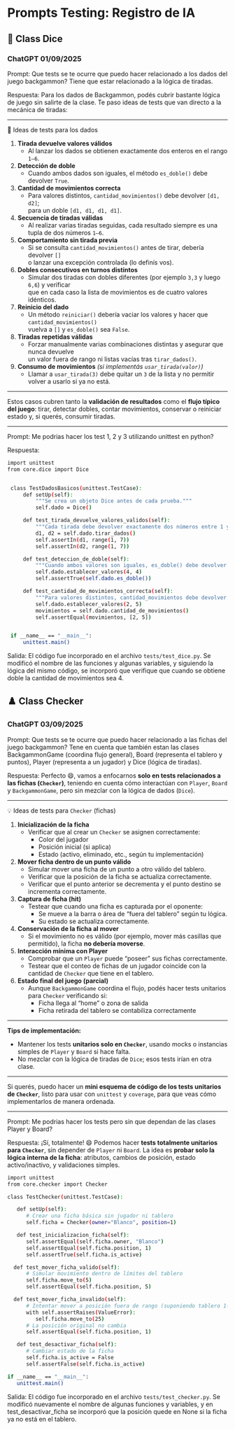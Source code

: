# Prompts Testing: Registro de IA

## 🎲 Class Dice

### ChatGPT 01/09/2025

Prompt: Que tests se te ocurre que puedo hacer relacionado a los dados del juego backgammon? Tiene que estar relacionado a la lógica de tiradas.

Respuesta: Para los dados de Backgammon, podés cubrir bastante lógica de juego sin salirte de la clase. Te paso ideas de tests que van directo a la mecánica de tiradas:

---
📌 Ideas de tests para los dados
1. **Tirada devuelve valores válidos**  
   - Al lanzar los dados se obtienen exactamente dos enteros en el rango `1–6`.
2. **Detección de doble**  
   - Cuando ambos dados son iguales, el método `es_doble()` debe devolver `True`.
3. **Cantidad de movimientos correcta**  
   - Para valores distintos, `cantidad_movimientos()` debe devolver `[d1, d2]`;  
     para un doble `[d1, d1, d1, d1]`.
4. **Secuencia de tiradas válidas**  
   - Al realizar varias tiradas seguidas, cada resultado siempre es una tupla de dos números `1–6`.
5. **Comportamiento sin tirada previa**  
   - Si se consulta `cantidad_movimientos()` antes de tirar, debería devolver `[]`  
     o lanzar una excepción controlada (lo definís vos).
6. **Dobles consecutivos en turnos distintos**  
   - Simular dos tiradas con dobles diferentes (por ejemplo `3,3` y luego `6,6`) y verificar  
     que en cada caso la lista de movimientos es de cuatro valores idénticos.
7. **Reinicio del dado**  
   - Un método `reiniciar()` debería vaciar los valores y hacer que `cantidad_movimientos()`  
     vuelva a `[]` y `es_doble()` sea `False`.
8. **Tiradas repetidas válidas**  
   - Forzar manualmente varias combinaciones distintas y asegurar que nunca devuelve  
     un valor fuera de rango ni listas vacías tras `tirar_dados()`.
9. **Consumo de movimientos** *(si implementás `usar_tirada(valor)`)*  
    - Llamar a `usar_tirada(3)` debe quitar un `3` de la lista y no permitir volver a usarlo si ya no está.
---
Estos casos cubren tanto la **validación de resultados** como el **flujo típico del juego**: tirar, detectar dobles, contar movimientos, conservar o reiniciar estado y, si querés, consumir tiradas.

---
Prompt: Me podrias hacer los test 1, 2 y 3 utilizando unittest en python?

Respuesta:
   ```bash
   import unittest
   from core.dice import Dice


    class TestDadosBasicos(unittest.TestCase):
        def setUp(self):
            """Se crea un objeto Dice antes de cada prueba."""
            self.dado = Dice()

        def test_tirada_devuelve_valores_validos(self):
            """Cada tirada debe devolver exactamente dos números entre 1 y 6."""
            d1, d2 = self.dado.tirar_dados()
            self.assertIn(d1, range(1, 7))
            self.assertIn(d2, range(1, 7))

        def test_deteccion_de_doble(self):
            """Cuando ambos valores son iguales, es_doble() debe devolver True."""
            self.dado.establecer_valores(4, 4)
            self.assertTrue(self.dado.es_doble())

        def test_cantidad_de_movimientos_correcta(self):
            """Para valores distintos, cantidad_movimientos debe devolver ambos valores."""
            self.dado.establecer_valores(2, 5)
            movimientos = self.dado.cantidad_de_movimientos()
            self.assertEqual(movimientos, [2, 5])


    if __name__ == "__main__":
        unittest.main()
   ```
Salida: El código fue incorporado en el archivo `tests/test_dice.py`. Se modificó el nombre de las funciones y algunas variables, y siguiendo la lógica del mismo código, se incorporó que verifique que cuando se obtiene doble la cantidad de movimientos sea 4.

## ♟️ Class Checker

### ChatGPT 03/09/2025

Prompt: Que tests se te ocurre que puedo hacer relacionado a las fichas del juego backgammon? Tene en cuenta que también estan las clases BackgammonGame (coordina flujo general), Board (representa el tablero y puntos), Player (representa a un jugador) y Dice (lógica de tiradas).

Respuesta: Perfecto 😄, vamos a enfocarnos **solo en tests relacionados a las fichas (`Checker`)**, teniendo en cuenta cómo interactúan con `Player`, `Board` y `BackgammonGame`, pero sin mezclar con la lógica de dados (`Dice`).

---
💡 Ideas de tests para `Checker` (fichas)
1. **Inicialización de la ficha**
   * Verificar que al crear un `Checker` se asignen correctamente:
     * Color del jugador
     * Posición inicial (si aplica)
     * Estado (activo, eliminado, etc., según tu implementación)
2. **Mover ficha dentro de un punto válido**
   * Simular mover una ficha de un punto a otro válido del tablero.
   * Verificar que la posición de la ficha se actualiza correctamente.
   * Verificar que el punto anterior se decrementa y el punto destino se incrementa correctamente.
3. **Captura de ficha (hit)**
   * Testear que cuando una ficha es capturada por el oponente:
     * Se mueve a la barra o área de “fuera del tablero” según tu lógica.
     * Su estado se actualiza correctamente.
4. **Conservación de la ficha al mover**
   * Si el movimiento no es válido (por ejemplo, mover más casillas que permitido), la ficha **no debería moverse**.
5. **Interacción mínima con Player**
   * Comprobar que un `Player` puede “poseer” sus fichas correctamente.
   * Testear que el conteo de fichas de un jugador coincide con la cantidad de `Checker` que tiene en el tablero.
6. **Estado final del juego (parcial)**
   * Aunque `BackgammonGame` coordina el flujo, podés hacer tests unitarios para `Checker` verificando si:
     * Ficha llega al “home” o zona de salida
     * Ficha retirada del tablero se contabiliza correctamente
---
**Tips de implementación:**
* Mantener los tests **unitarios solo en `Checker`**, usando mocks o instancias simples de `Player` y `Board` si hace falta.
* No mezclar con la lógica de tiradas de `Dice`; esos tests irían en otra clase.
---
Si querés, puedo hacer un **mini esquema de código de los tests unitarios de `Checker`**, listo para usar con `unittest` y `coverage`, para que veas cómo implementarlos de manera ordenada.

---
Prompt: Me podrias hacer los tests pero sin que dependan de las clases Player y Board?

Respuesta: ¡Sí, totalmente! 😄 Podemos hacer **tests totalmente unitarios para `Checker`**, sin depender de `Player` ni `Board`.
La idea es **probar solo la lógica interna de la ficha**: atributos, cambios de posición, estado activo/inactivo, y validaciones simples.
   ```bash
   import unittest
   from core.checker import Checker

   class TestChecker(unittest.TestCase):

      def setUp(self):
         # Crear una ficha básica sin jugador ni tablero
         self.ficha = Checker(owner="Blanco", position=1)

      def test_inicializacion_ficha(self):
         self.assertEqual(self.ficha.owner, "Blanco")
         self.assertEqual(self.ficha.position, 1)
         self.assertTrue(self.ficha.is_active)

     def test_mover_ficha_valido(self):
         # Simular movimiento dentro de límites del tablero
         self.ficha.move_to(5)
         self.assertEqual(self.ficha.position, 5)

     def test_mover_ficha_invalido(self):
         # Intentar mover a posición fuera de rango (suponiendo tablero 1-24)
         with self.assertRaises(ValueError):
            self.ficha.move_to(25)
         # La posición original no cambia
         self.assertEqual(self.ficha.position, 1)

      def test_desactivar_ficha(self):
         # Cambiar estado de la ficha
         self.ficha.is_active = False
         self.assertFalse(self.ficha.is_active)

   if __name__ == "__main__":
      unittest.main()
   ```
Salida: El código fue incorporado en el archivo `tests/test_checker.py`. Se modificó nuevamente el nombre de algunas funciones y variables, y en test_desactivar_ficha se incorporó que la posición quede en None si la ficha ya no está en el tablero.